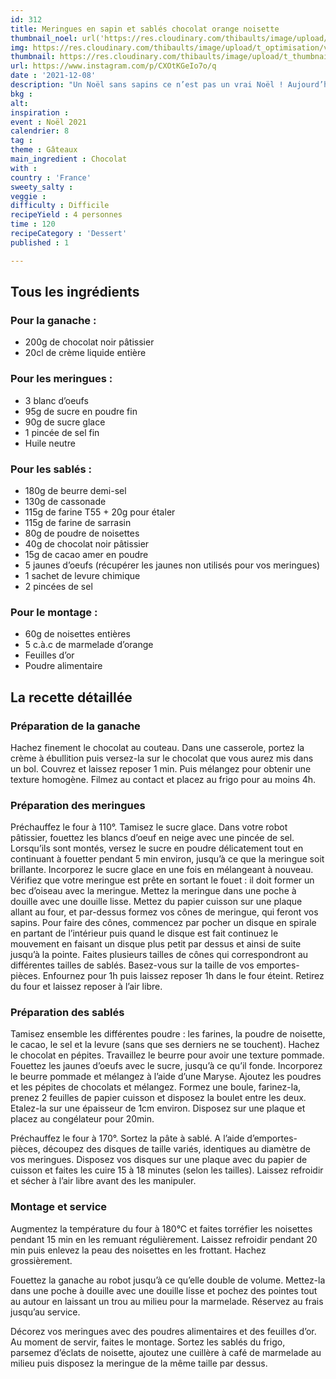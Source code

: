 ```yaml
---
id: 312
title: Meringues en sapin et sablés chocolat orange noisette
thumbnail_noel: url('https://res.cloudinary.com/thibaults/image/upload/t_carre/v1638969516/Recipes/20211208_sapins_meringues_chocolat_orange_noisette.jpg')
img: https://res.cloudinary.com/thibaults/image/upload/t_optimisation/v1638969516/Recipes/20211208_sapins_meringues_chocolat_orange_noisette.jpg
thumbnail: https://res.cloudinary.com/thibaults/image/upload/t_thumbnail_josie/v1638969516/Recipes/20211208_sapins_meringues_chocolat_orange_noisette.jpg
url: https://www.instagram.com/p/CXOtKGeIo7o/q
date : '2021-12-08'
description: "Un Noël sans sapins ce n’est pas un vrai Noël ! Aujourd’hui les sapins sont dans l’assiette avec ce dessert."
bkg : 
alt: 
inspiration : 
event : Noël 2021
calendrier: 8
tag : 
theme : Gâteaux
main_ingredient : Chocolat
with : 
country : 'France'
sweety_salty : 
veggie : 
difficulty : Difficile
recipeYield : 4 personnes
time : 120
recipeCategory : 'Dessert'
published : 1

---
```


## Tous les ingrédients
### Pour la ganache :
 - 200g de chocolat noir pâtissier
 - 20cl de crème liquide entière 

### Pour les meringues :
 - 3 blanc d’oeufs
 - 95g de sucre en poudre fin
 - 90g de sucre glace
 - 1 pincée de sel fin
 - Huile neutre

### Pour les sablés :
 - 180g de beurre demi-sel
 - 130g de cassonade
 - 115g de farine T55 + 20g pour étaler
 - 115g de farine de sarrasin
 - 80g de poudre de noisettes
 - 40g de chocolat noir pâtissier
 - 15g de cacao amer en poudre
 - 5 jaunes d’oeufs (récupérer les jaunes non utilisés pour vos meringues)
 - 1 sachet de levure chimique
 - 2 pincées de sel

### Pour le montage :
 - 60g de noisettes entières
 - 5 c.à.c de marmelade d’orange
 - Feuilles d’or
 - Poudre alimentaire


## La recette détaillée
### Préparation de la ganache
Hachez finement le chocolat au couteau. Dans une casserole, portez la crème à ébullition	puis versez-la sur le chocolat que vous aurez mis dans un bol. Couvrez et laissez reposer 1 min. Puis mélangez pour obtenir une texture homogène. Filmez au contact et placez au frigo pour au moins 4h.

### Préparation des meringues
Préchauffez le four à 110°. Tamisez le sucre glace. Dans votre robot pâtissier, fouettez les blancs d’oeuf en neige avec une pincée de sel. Lorsqu’ils sont montés, versez le sucre en poudre délicatement tout en continuant à fouetter pendant 5 min environ, jusqu’à ce que la meringue soit brillante. Incorporez le sucre glace en une fois en mélangeant à nouveau. Vérifiez que votre meringue est prête en sortant le fouet : il doit former un bec d’oiseau avec la meringue. Mettez la meringue dans une poche à douille avec une douille lisse. Mettez du papier cuisson sur une plaque allant au four, et par-dessus formez vos cônes de meringue, qui feront vos sapins. Pour faire des cônes, commencez par pocher un disque en spirale en partant de l’intérieur puis quand le disque est fait continuez le mouvement en faisant un disque plus petit par dessus et ainsi de suite jusqu’à la pointe. Faites plusieurs tailles de cônes qui correspondront au différentes tailles de sablés. Basez-vous sur la taille de vos emportes-pièces. Enfournez pour 1h puis laissez reposer 1h dans le four éteint. Retirez du four et laissez reposer à l’air libre.

### Préparation des sablés
Tamisez ensemble les différentes poudre : les farines, la poudre de noisette, le cacao, le sel et la levure (sans que ses derniers ne se touchent). Hachez le chocolat en pépites. Travaillez le beurre pour avoir une texture pommade. Fouettez les jaunes d’oeufs avec le sucre, jusqu’à ce qu’il fonde. Incorporez le beurre pommade et mélangez à l’aide d’une Maryse. Ajoutez les poudres et les pépites de chocolats et mélangez. Formez une boule, farinez-la, prenez 2 feuilles de papier cuisson et disposez la boulet entre les deux. Etalez-la sur une épaisseur de 1cm environ. Disposez sur une plaque et placez au congélateur pour 20min.

Préchauffez le four à 170°. Sortez la pâte à sablé. A l’aide d’emportes-pièces, découpez des disques de taille variés, identiques au diamètre de vos meringues. Disposez vos disques sur une plaque avec du papier de cuisson et faites les cuire 15 à 18 minutes (selon les tailles). Laissez refroidir et sécher à l’air libre avant des les manipuler.

### Montage et service
Augmentez la température du four à 180°C et faites torréfier les noisettes pendant 15 min en les remuant régulièrement. Laissez refroidir pendant 20 min puis enlevez la peau des noisettes en les frottant. Hachez grossièrement.

Fouettez la ganache au robot jusqu’à ce qu’elle double de volume. Mettez-la dans une poche à douille avec une douille lisse et pochez des pointes tout au autour en laissant un trou au milieu pour la marmelade. Réservez au frais jusqu’au service. 

Décorez vos meringues avec des poudres alimentaires et des feuilles d’or. Au moment de servir, faites le montage. Sortez les sablés du frigo, parsemez d’éclats de noisette, ajoutez une cuillère à café de marmelade au milieu puis disposez la meringue de la même taille par dessus.